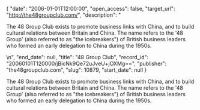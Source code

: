 {
  "date": "2006-01-01T12:00:00", 
  "open_access": false, 
  "target_url": "http://the48groupclub.com/", 
  "description": "<p>The 48 Group Club exists to promote business links with China, and to build cultural relations between Britain and China. The name refers to the '48 Group' (also referred to as \"the icebreakers\") of British business leaders who formed an early delegation to China during the 1950s.</p>\n", 
  "end_date": null, 
  "title": "48 Group Club", 
  "record_id": "20060101T120000/jBicNk9Qe72uJveU+jOXMg==", 
  "publisher": "the48groupclub.com", 
  "slug": 10879, 
  "start_date": null
}

<p>The 48 Group Club exists to promote business links with China, and to build cultural relations between Britain and China. The name refers to the '48 Group' (also referred to as "the icebreakers") of British business leaders who formed an early delegation to China during the 1950s.</p>

